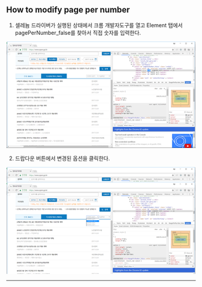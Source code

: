 ## How to modify page per number

1. 셀레늄 드라이버가 실행된 상태에서 크롬 개발자도구를 열고 Element 탭에서 pagePerNumber_false를 찾아서 직접 숫자를 입력한다.

![PagePerNumber-1.png](images/pagePerNumber-1.png)

2. 드랍다운 버튼에서 변경된 옵션을 클릭한다.

![PagePerNumber-1.png](images/pagePerNumber-2.png)

---

